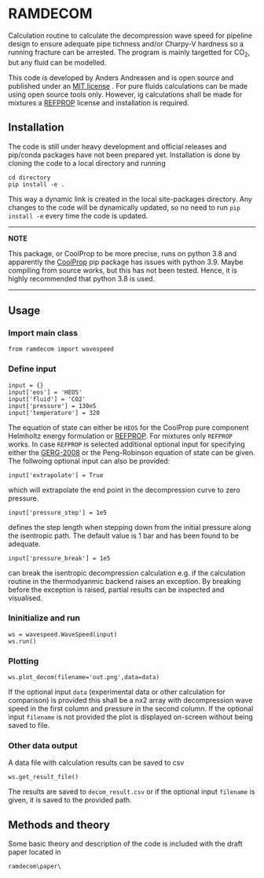 # RAMDECOM
Calculation routine to calculate the decompression wave speed for pipeline design to ensure adequate pipe tichness and/or Charpy-V hardness so a running fracture can be arrested. The program is mainly targetted for CO<sub>2</sub>, but any fluid can be modelled. 

This code is developed by Anders Andreasen and is open source and published under an [MIT license]() . For pure fluids calculations can be made using open source tools only. However, ig calculations shall be made for mixtures a [REFPROP](https://www.nist.gov/srd/refprop) license and installation is required.  

## Installation
The code is still under heavy development and official releases and pip/conda packages have not been prepared yet. Installation is done by cloning the code to a local directory and running 

```
cd directory
pip install -e .
```

This way a dynamic link is created in the local site-packages directory. Any changes to the code will be dynamically updated, so no need to run ``` pip install -e ``` every time the code is updated. 


---
**NOTE**

This package, or CoolProp to be more precise, runs on python 3.8 and apparently the [CoolProp](http://www.coolprop.org/) pip package has issues with python 3.9. Maybe compiling from source works, but this has not been tested. Hence, it is highly recommended that python 3.8 is used.

---

## Usage

### Import main class
```
from ramdecom import wavespeed
```

### Define input
```
input = {}
input['eos'] = 'HEOS' 
input['fluid'] = 'CO2'
input['pressure'] = 130e5 
input['temperature'] = 320
``` 

The equation of state can either be ```HEOS``` for the CoolProp pure component Helmholtz energy formulation or [REFPROP](https://www.nist.gov/srd/refprop). For mixtures only ```REFPROP``` works. In case ```REFPROP``` is selected additional optional input for specifying either the [GERG-2008](https://www.thermo.ruhr-uni-bochum.de/thermo/forschung/wagner_GERG.html.de) or the Peng-Robinson equation of state can be given. The follwoing optional input can also be provided:

```
input['extrapolate'] = True
``` 

which will extrapolate the end point in the decompression curve to zero pressure. 

```
input['pressure_step'] = 1e5
```

defines the step length when stepping down from the initial pressure along the isentropic path. The default value is 1 bar and has been found to be adequate. 

```
input['pressure_break'] = 1e5
```

can break the isentropic decompression calculation e.g. if the calculation routine in the thermodyanmic backend raises an exception. By breaking before the exception is raised, partial results can be inspected and visualised. 

### Ininitialize and run
```
ws = wavespeed.WaveSpeed(input)    
ws.run()
```

### Plotting

```
ws.plot_decom(filename='out.png',data=data)
```

If the optional input  ```data``` (experimental data or other calculation for comparison) is provided this shall be a nx2 array with decompression wave speed in the first column and pressure in the second column. If the optional input ```filename``` is not provided the plot is displayed on-screen without being saved to file. 

### Other data output 
A data file with calculation results can be saved to csv

```
ws.get_result_file()
```
The results are saved to ```decom_result.csv``` or if the optional input  ```filename``` is given, it is saved to the provided path. 

## Methods and theory
Some basic theory and description of the code is included with the draft paper located in 

```
ramdecom\paper\
```


